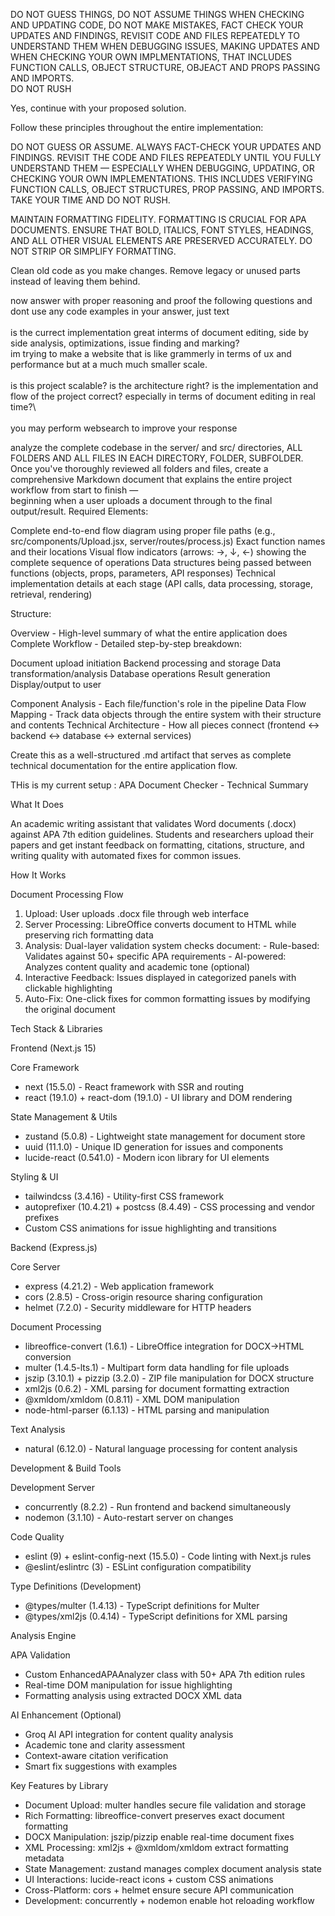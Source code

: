 DO NOT GUESS THINGS, DO NOT ASSUME THINGS WHEN CHECKING AND UPDATING CODE, DO NOT MAKE MISTAKES, FACT CHECK YOUR UPDATES AND FINDINGS, REVISIT CODE AND FILES REPEATEDLY TO UNDERSTAND THEM WHEN DEBUGGING ISSUES, MAKING UPDATES AND WHEN CHECKING YOUR OWN IMPLMENTATIONS, THAT INCLUDES FUNCTION CALLS, OBJECT STRUCTURE, OBJEACT AND PROPS PASSING AND IMPORTS.\
DO NOT RUSH




Yes, continue with your proposed solution.

Follow these principles throughout the entire implementation:

DO NOT GUESS OR ASSUME. ALWAYS FACT-CHECK YOUR UPDATES AND FINDINGS. REVISIT THE CODE AND FILES REPEATEDLY UNTIL YOU FULLY UNDERSTAND THEM — ESPECIALLY WHEN DEBUGGING, UPDATING, OR CHECKING YOUR OWN IMPLEMENTATIONS. THIS INCLUDES VERIFYING FUNCTION CALLS, OBJECT STRUCTURES, PROP PASSING, AND IMPORTS. TAKE YOUR TIME AND DO NOT RUSH.

MAINTAIN FORMATTING FIDELITY. FORMATTING IS CRUCIAL FOR APA DOCUMENTS. ENSURE THAT BOLD, ITALICS, FONT STYLES, HEADINGS, AND ALL OTHER VISUAL ELEMENTS ARE PRESERVED ACCURATELY. DO NOT STRIP OR SIMPLIFY FORMATTING.

Clean old code as you make changes. Remove legacy or unused parts instead of leaving them behind.





















now answer with proper reasoning and proof the following questions and dont use any code examples in your answer, just text\
  \
  is the currect implementation great interms of document editing, side by side analysis, optimizations, issue finding and marking?\
  im trying to make a website that is like grammerly in terms of ux and performance but at a much much smaller scale.\
  \
  is this project scalable? is the architecture right? is the implementation and flow of the project correct? especially in terms of document editing in real time?\   
  \
  you may perform websearch to improve your response





analyze the complete codebase in the server/ and src/ directories, ALL FOLDERS AND ALL FILES IN EACH DIRECTORY, FOLDER, SUBFOLDER.
  Once you've thoroughly reviewed all folders and files, create a comprehensive Markdown document that explains the entire project workflow from start to finish —     
  beginning when a user uploads a document through to the final output/result.
  Required Elements:

  Complete end-to-end flow diagram using proper file paths (e.g., src/components/Upload.jsx, server/routes/process.js)
  Exact function names and their locations
  Visual flow indicators (arrows: →, ↓, <-) showing the complete sequence of operations
  Data structures being passed between functions (objects, props, parameters, API responses)
  Technical implementation details at each stage (API calls, data processing, storage, retrieval, rendering)

  Structure:

  Overview - High-level summary of what the entire application does
  Complete Workflow - Detailed step-by-step breakdown:

  Document upload initiation
  Backend processing and storage
  Data transformation/analysis
  Database operations
  Result generation
  Display/output to user


  Component Analysis - Each file/function's role in the pipeline
  Data Flow Mapping - Track data objects through the entire system with their structure and contents
  Technical Architecture - How all pieces connect (frontend ↔ backend ↔ database ↔ external services)

  Create this as a well-structured .md artifact that serves as complete technical documentation for the entire application flow.



THis is my current setup :
APA Document Checker - Technical Summary

  What It Does

  An academic writing assistant that validates Word documents (.docx) against APA 7th edition guidelines. Students and researchers upload their papers and get instant feedback on formatting, citations,
  structure, and writing quality with automated fixes for common issues.

  How It Works

  Document Processing Flow

  1. Upload: User uploads .docx file through web interface
  2. Server Processing: LibreOffice converts document to HTML while preserving rich formatting data
  3. Analysis: Dual-layer validation system checks document:
    - Rule-based: Validates against 50+ specific APA requirements
    - AI-powered: Analyzes content quality and academic tone (optional)
  4. Interactive Feedback: Issues displayed in categorized panels with clickable highlighting
  5. Auto-Fix: One-click fixes for common formatting issues by modifying the original document

  Tech Stack & Libraries

  Frontend (Next.js 15)

  Core Framework
  - next (15.5.0) - React framework with SSR and routing
  - react (19.1.0) + react-dom (19.1.0) - UI library and DOM rendering

  State Management & Utils
  - zustand (5.0.8) - Lightweight state management for document store
  - uuid (11.1.0) - Unique ID generation for issues and components
  - lucide-react (0.541.0) - Modern icon library for UI elements

  Styling & UI
  - tailwindcss (3.4.16) - Utility-first CSS framework
  - autoprefixer (10.4.21) + postcss (8.4.49) - CSS processing and vendor prefixes
  - Custom CSS animations for issue highlighting and transitions

  Backend (Express.js)

  Core Server
  - express (4.21.2) - Web application framework
  - cors (2.8.5) - Cross-origin resource sharing configuration
  - helmet (7.2.0) - Security middleware for HTTP headers

  Document Processing
  - libreoffice-convert (1.6.1) - LibreOffice integration for DOCX→HTML conversion
  - multer (1.4.5-lts.1) - Multipart form data handling for file uploads
  - jszip (3.10.1) + pizzip (3.2.0) - ZIP file manipulation for DOCX structure
  - xml2js (0.6.2) - XML parsing for document formatting extraction
  - @xmldom/xmldom (0.8.11) - XML DOM manipulation
  - node-html-parser (6.1.13) - HTML parsing and manipulation

  Text Analysis
  - natural (6.12.0) - Natural language processing for content analysis

  Development & Build Tools

  Development Server
  - concurrently (8.2.2) - Run frontend and backend simultaneously
  - nodemon (3.1.10) - Auto-restart server on changes

  Code Quality
  - eslint (9) + eslint-config-next (15.5.0) - Code linting with Next.js rules
  - @eslint/eslintrc (3) - ESLint configuration compatibility

  Type Definitions (Development)
  - @types/multer (1.4.13) - TypeScript definitions for Multer
  - @types/xml2js (0.4.14) - TypeScript definitions for XML parsing

  Analysis Engine

  APA Validation
  - Custom EnhancedAPAAnalyzer class with 50+ APA 7th edition rules
  - Real-time DOM manipulation for issue highlighting
  - Formatting analysis using extracted DOCX XML data

  AI Enhancement (Optional)
  - Groq AI API integration for content quality analysis
  - Academic tone and clarity assessment
  - Context-aware citation verification
  - Smart fix suggestions with examples

  Key Features by Library

  - Document Upload: multer handles secure file validation and storage
  - Rich Formatting: libreoffice-convert preserves exact document formatting
  - DOCX Manipulation: jszip/pizzip enable real-time document fixes
  - XML Processing: xml2js + @xmldom/xmldom extract formatting metadata
  - State Management: zustand manages complex document analysis state
  - UI Interactions: lucide-react icons + custom CSS animations
  - Cross-Platform: cors + helmet ensure secure API communication
  - Development: concurrently + nodemon enable hot reloading workflow